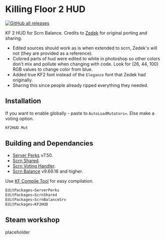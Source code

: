 # Killing Floor 2 HUD

[![GitHub all releases](https://img.shields.io/github/downloads/InsultingPros/KF2HUD/total)](https://github.com/InsultingPros/KF2HUD/releases)

KF 2 HUD for Scrn Balance. Credits to [Zedek](https://steamcommunity.com/profiles/76561198067265112) for original porting and sharing.

- Edited sources should work as is when extended to scrn, Zedek's will not (they are provided as a reference).
- Colored parts of hud were edited to white in photoshop so other colors don't mix and pollute when changing with code. Look for (26, 44, 100) RGB values to change color from blue.
- Added true KF2 font instead of the `Elegance` font that Zedek had originally.
- Sharing this since people already ripped everything they needed.

## Installation

If you want to enable globally - paste to `AutoLoadMutators=`. Else make a voting option.

```cpp
KF2HUD.Mut
```

## Building and Dependancies

- [Server Perks](https://forums.tripwireinteractive.com/index.php?threads/mut-per-server-stats.36898/) v7.50.
- [Scrn Shared](https://github.com/poosh/KF-ScrnShared).
- [Scrn Voting Handler](https://github.com/poosh/KF-ScrnVotingHandler).
- [Scrn Balance](https://github.com/poosh/KF-ScrnBalance) v9.69.16 and higher.

Use [KF Compile Tool](https://github.com/InsultingPros/KFCompileTool) for easy compilation.

```cpp
EditPackages=ServerPerks
EditPackages=ScrnShared
EditPackages=ScrnBalanceSrv
EditPackages=KF2HUD
```

## Steam workshop

placeholder
